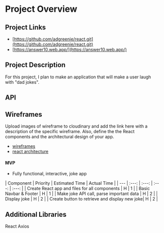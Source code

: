# Project Overview

## Project Links

- [https://github.com/adgreenie/react.git](https://github.com/adgreenie/react.git)
- [https://answer10.web.app/](https://answer10.web.app/)

## Project Description

For this project, I plan to make an application that will make a user laugh with "dad jokes". 
## API



## Wireframes

Upload images of wireframe to cloudinary and add the link here with a description of the specific wireframe. Also, define the the React components and the architectural design of your app.

- [wireframes](https://wireframepro.mockflow.com/view/green-proj2-wireframe)
- [react architecture](https://sitemap.mockflow.com/view/green-proj2-architecture)



#### MVP 
- Fully functional, interactive, joke app


| Component | Priority | Estimated Time | Actual Time |
| --- | :---: |  :---: | :---: | :---: |
| Create React app and files for all components | H | 1 | 
| Basic Navbar & Footer | H | 1 |
| Make joke API call, parse important data | H | 2 |
| Display joke | H | 2 |
| Create button to retrieve and display new joke| H | 2 |


## Additional Libraries
React
Axios


